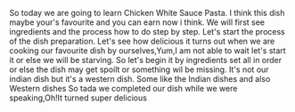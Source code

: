 So today we are going to learn Chicken White Sauce Pasta.
I think this dish maybe your's favourite and you can earn now i think.
We will first see ingredients and the process how to do step by step.
Let's start the process of the dish preparation.
Let's see how delicious it turns out when we are cooking our favourite dish by ourselves,Yum,I am not able to wait let's start it or else we will be starving.
So let's begin it by ingredients set all in order or else the dish may get spoilt or something wil be missing.
It's not our indian dish but it's a western dish.
Some like the Indian dishes and also Western dishes
So tada we completed our dish while we were speaking,Oh!It turned super delicious